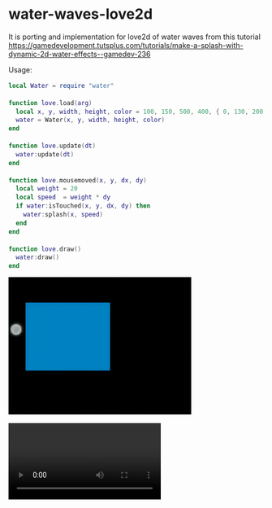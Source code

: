 # water-waves-love2d
It is porting and implementation for love2d of water waves from this tutorial https://gamedevelopment.tutsplus.com/tutorials/make-a-splash-with-dynamic-2d-water-effects--gamedev-236

Usage:
```Lua
local Water = require "water"

function love.load(arg)
  local x, y, width, height, color = 100, 150, 500, 400, { 0, 130, 200, 255 }
  water = Water(x, y, width, height, color)
end

function love.update(dt)
  water:update(dt)
end

function love.mousemoved(x, y, dx, dy)
  local weight = 20
  local speed  = weight * dy
  if water:isTouched(x, y, dx, dy) then
    water:splash(x, speed)
  end
end

function love.draw()
  water:draw()
end

```
![GIF](https://raw.githubusercontent.com/azoyan/water-waves-love2d/master/water-example.gif)

![Video](https://raw.githubusercontent.com/azoyan/water-waves-love2d/master/water-example.mp4)

